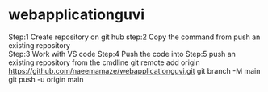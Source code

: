 # webapplicationguvi
Step:1 Create repository on git hub
step:2 Copy the command from push an existing repository  
Step:3 Work with VS code 
Step:4 Push the code into 
Step:5 push an existing repository from the cmdline
git remote add origin https://github.com/naeemamaze/webapplicationguvi.git
git branch -M main
git push -u origin main
